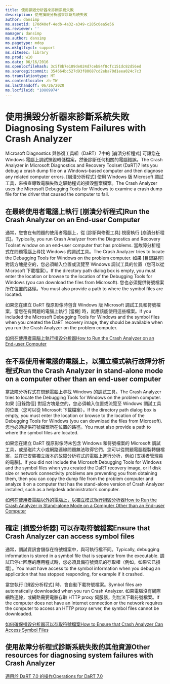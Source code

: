 ```yaml
---
title: 使用損毀分析器來診斷系統失敗
description: 使用損毀分析器來診斷系統失敗
author: dansimp
ms.assetid: 170d40ef-4edb-4a32-a349-c285c0ea5e56
ms.reviewer: ''
manager: dansimp
ms.author: dansimp
ms.pagetype: mdop
ms.mktglfcycl: support
ms.sitesec: library
ms.prod: w10
ms.date: 06/16/2016
ms.openlocfilehash: 3c5f8b7e189de024d7ceb84f8cfc151dc82d56ed
ms.sourcegitcommit: 354664bc527d93f80687cd2eba70d1eea024c7c3
ms.translationtype: MT
ms.contentlocale: zh-TW
ms.lasthandoff: 06/26/2020
ms.locfileid: "10809974"
---
```

# <span data-ttu-id="363d1-103">使用損毀分析器來診斷系統失敗</span><span class="sxs-lookup"><span data-stu-id="363d1-103">Diagnosing System Failures with Crash Analyzer</span></span>


<span data-ttu-id="363d1-104">Microsoft Diagnostics 與修復工具組（DaRT）7中的 [崩潰分析程式] 可讓您在 Windows 電腦上調試損毀轉儲檔案，然後診斷任何相關的電腦錯誤。</span><span class="sxs-lookup"><span data-stu-id="363d1-104">The Crash Analyzer in Microsoft Diagnostics and Recovery Toolset (DaRT)7 lets you debug a crash dump file on a Windows-based computer and then diagnose any related computer errors.</span></span> <span data-ttu-id="363d1-105">[崩潰分析程式] 使用 Windows 版 Microsoft 調試工具，來檢查導致電腦失敗之驅動程式的損毀盤案檔案。</span><span class="sxs-lookup"><span data-stu-id="363d1-105">The Crash Analyzer uses the Microsoft Debugging Tools for Windows to examine a crash dump file for the driver that caused the computer to fail.</span></span>

## <span data-ttu-id="363d1-106">在最終使用者電腦上執行 [崩潰分析程式]</span><span class="sxs-lookup"><span data-stu-id="363d1-106">Run the Crash Analyzer on an End-user Computer</span></span>


<span data-ttu-id="363d1-107">通常，您會在有問題的使用者電腦上，從 [診斷與修復工具] 視窗執行 [崩潰分析程式]。</span><span class="sxs-lookup"><span data-stu-id="363d1-107">Typically, you run Crash Analyzer from the Diagnostics and Recovery Toolset window on an end-user computer that has problems.</span></span> <span data-ttu-id="363d1-108">當故障分析程式在問題電腦上尋找 Windows 的調試工具。</span><span class="sxs-lookup"><span data-stu-id="363d1-108">The Crash Analyzer tries to locate the Debugging Tools for Windows on the problem computer.</span></span> <span data-ttu-id="363d1-109">如果 [目錄路徑] 對話方塊是空的，您必須輸入位置或流覽至 Windows 調試工具的位置（您可以從 Microsoft 下載檔案）。</span><span class="sxs-lookup"><span data-stu-id="363d1-109">If the directory path dialog box is empty, you must enter the location or browse to the location of the Debugging Tools for Windows (you can download the files from Microsoft).</span></span> <span data-ttu-id="363d1-110">您也必須提供符號檔案所在位置的路徑。</span><span class="sxs-lookup"><span data-stu-id="363d1-110">You must also provide a path to where the symbol files are located.</span></span>

<span data-ttu-id="363d1-111">如果您在建立 DaRT 復原影像時包含 Windows 版 Microsoft 調試工具和符號檔案，當您在有問題的電腦上執行 [當機] 時，就應該能使用這些檔案。</span><span class="sxs-lookup"><span data-stu-id="363d1-111">If you included the Microsoft Debugging Tools for Windows and the symbol files when you created the DaRT recovery image, they should be available when you run the Crash Analyzer on the problem computer.</span></span>

[<span data-ttu-id="363d1-112">如何在使用者電腦上執行損毀分析器</span><span class="sxs-lookup"><span data-stu-id="363d1-112">How to Run the Crash Analyzer on an End-user Computer</span></span>](how-to-run-the-crash-analyzer-on-an-end-user-computer-dart-7.md)

## <span data-ttu-id="363d1-113">在不是使用者電腦的電腦上，以獨立模式執行故障分析程式</span><span class="sxs-lookup"><span data-stu-id="363d1-113">Run the Crash Analyzer in stand-alone mode on a computer other than an end-user computer</span></span>


<span data-ttu-id="363d1-114">當故障分析程式在問題電腦上尋找 Windows 的調試工具。</span><span class="sxs-lookup"><span data-stu-id="363d1-114">The Crash Analyzer tries to locate the Debugging Tools for Windows on the problem computer.</span></span> <span data-ttu-id="363d1-115">如果 [目錄路徑] 對話方塊是空的，您必須輸入位置或流覽至 Windows 調試工具的位置（您可以從 Microsoft 下載檔案）。</span><span class="sxs-lookup"><span data-stu-id="363d1-115">If the directory path dialog box is empty, you must enter the location or browse to the location of the Debugging Tools for Windows (you can download the files from Microsoft).</span></span> <span data-ttu-id="363d1-116">您也必須提供符號檔案所在位置的路徑。</span><span class="sxs-lookup"><span data-stu-id="363d1-116">You must also provide a path to where the symbol files are located.</span></span>

<span data-ttu-id="363d1-117">如果您在建立 DaRT 復原影像時未包含 Windows 和符號檔案的 Microsoft 調試工具，或是磁片大小或網路連線問題無法取得它們，您可以從問題電腦複製轉儲檔案，並在已安裝獨立版本的故障分析程式的電腦上進行分析，例如 [支援者管理員的電腦]。</span><span class="sxs-lookup"><span data-stu-id="363d1-117">If you did not include the Microsoft Debugging Tools for Windows and the symbol files when you created the DaRT recovery image, or if disk size or network connectivity problems are preventing you from obtaining them, then you can copy the dump file from the problem computer and analyze it on a computer that has the stand-alone version of Crash Analyzer installed, such as a helpdesk administrator’s computer.</span></span>

[<span data-ttu-id="363d1-118">如何在使用者電腦以外的電腦上，以獨立模式執行損毀分析器</span><span class="sxs-lookup"><span data-stu-id="363d1-118">How to Run the Crash Analyzer in Stand-alone Mode on a Computer Other than an End-user Computer</span></span>](how-to-run-the-crash-analyzer-in-stand-alone-mode-on-a-computer-other-than-an-end-user-computer-dart-7.md)

## <span data-ttu-id="363d1-119">確定 [損毀分析器] 可以存取符號檔案</span><span class="sxs-lookup"><span data-stu-id="363d1-119">Ensure that Crash Analyzer can access symbol files</span></span>


<span data-ttu-id="363d1-120">通常，調試資訊會儲存在符號檔案中，與可執行檔不同。</span><span class="sxs-lookup"><span data-stu-id="363d1-120">Typically, debugging information is stored in a symbol file that is separate from the executable.</span></span> <span data-ttu-id="363d1-121">調試已停止回應的應用程式時，您必須具備符號資訊的存取權（例如，如果它已損壞）。</span><span class="sxs-lookup"><span data-stu-id="363d1-121">You must have access to the symbol information when you debug an application that has stopped responding, for example if it crashed.</span></span>

<span data-ttu-id="363d1-122">當您執行 [損毀分析程式] 時，會自動下載符號檔案。</span><span class="sxs-lookup"><span data-stu-id="363d1-122">Symbol files are automatically downloaded when you run Crash Analyzer.</span></span> <span data-ttu-id="363d1-123">如果電腦沒有網際網路連線，或網路需要電腦存取 HTTP proxy 伺服器，則無法下載符號檔案。</span><span class="sxs-lookup"><span data-stu-id="363d1-123">If the computer does not have an Internet connection or the network requires the computer to access an HTTP proxy server, the symbol files cannot be downloaded.</span></span>

[<span data-ttu-id="363d1-124">如何確保損毀分析器可以存取符號檔案</span><span class="sxs-lookup"><span data-stu-id="363d1-124">How to Ensure that Crash Analyzer Can Access Symbol Files</span></span>](how-to-ensure-that-crash-analyzer-can-access-symbol-files-dart-7.md)

## <span data-ttu-id="363d1-125">使用故障分析程式診斷系統失敗的其他資源</span><span class="sxs-lookup"><span data-stu-id="363d1-125">Other resources for diagnosing system failures with Crash Analyzer</span></span>


[<span data-ttu-id="363d1-126">適用於 DaRT 7.0 的操作</span><span class="sxs-lookup"><span data-stu-id="363d1-126">Operations for DaRT 7.0</span></span>](operations-for-dart-70-new-ia.md)

 

 





